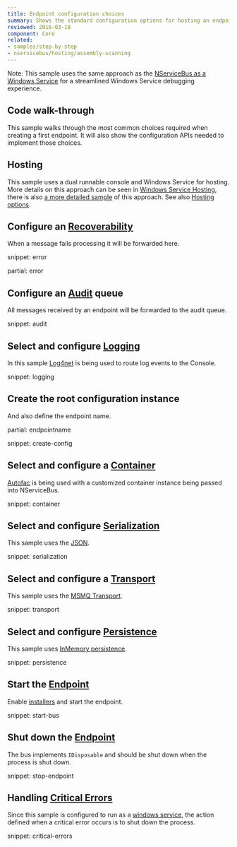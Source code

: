 ```yaml
---
title: Endpoint configuration choices
summary: Shows the standard configuration options for hosting an endpoint.
reviewed: 2016-03-18
component: Core
related:
- samples/step-by-step
- nservicebus/hosting/assembly-scanning
---
```


Note: This sample uses the same approach as the [NServiceBus as a Windows Service](/samples/hosting/windows-service/) for a streamlined Windows Service debugging experience.


## Code walk-through

This sample walks through the most common choices required when creating a first endpoint. It will also show the configuration APIs needed to implement those choices.


## Hosting

This sample uses a dual runnable console and Windows Service for hosting. More details on this approach can be seen in [Windows Service Hosting](/nservicebus/hosting/windows-service.md), there is also [a more detailed sample](/samples/hosting/windows-service/) of this approach. See also [Hosting options](/nservicebus/hosting).


## Configure an [Recoverability](/nservicebus/recoverability/)

When a message fails processing it will be forwarded here.

snippet: error

partial: error


## Configure an [Audit](/nservicebus/operations/auditing.md) queue

All messages received by an endpoint will be forwarded to the audit queue.

snippet: audit


## Select and configure [Logging](/nservicebus/logging)

In this sample [Log4net](/nservicebus/logging/log4net.md) is being used to route log events to the Console.

snippet: logging


## Create the root configuration instance

And also define the endpoint name.

partial: endpointname

snippet: create-config


## Select and configure a [Container](/nservicebus/containers)

[Autofac](/nservicebus/containers/autofac.md) is being used with a customized container instance being passed into NServiceBus.

snippet: container


## Select and configure [Serialization](/nservicebus/serialization)

This sample uses the [JSON](/nservicebus/serialization/json.md).

snippet: serialization


## Select and configure a [Transport](/nservicebus/transports)

This sample uses the [MSMQ Transport](/nservicebus/msmq/).

snippet: transport


## Select and configure [Persistence](/nservicebus/persistence)

This sample uses [InMemory persistence](/nservicebus/persistence/in-memory.md).

snippet: persistence


## Start the [Endpoint](/nservicebus/endpoints/)

Enable [installers](/nservicebus/operations/installers.md) and start the endpoint.

snippet: start-bus


## Shut down the [Endpoint](/nservicebus/endpoints/)

The bus implements `IDisposable` and should be shut down when the process is shut down.

snippet: stop-endpoint


## Handling [Critical Errors](/nservicebus/hosting/critical-errors.md)

Since this sample is configured to run as a [windows service](/nservicebus/hosting/windows-service.md), the action defined when a critical error occurs is to shut down the process.

snippet: critical-errors
